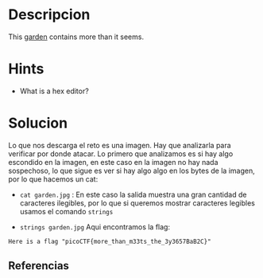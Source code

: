 
# Descripcion

  
This [garden](https://jupiter.challenges.picoctf.org/static/43c4743b3946f427e883f6b286f47467/garden.jpg) contains more than it seems.

# Hints
- What is a hex editor?

# Solucion

Lo que nos descarga el reto es una imagen. Hay que analizarla para verificar por donde atacar. Lo primero que analizamos es si hay algo escondido en la imagen, en este caso en la imagen no hay nada sospechoso, lo que sigue es ver si hay algo algo en los bytes de la imagen, por lo que hacemos un cat:

- `cat garden.jpg` : En este caso la salida muestra una gran cantidad de caracteres ilegibles, por lo que si queremos mostrar caracteres legibles usamos el comando `strings` 

- `strings garden.jpg` Aqui encontramos la flag:


```
Here is a flag "picoCTF{more_than_m33ts_the_3y3657BaB2C}"

```

## Referencias


